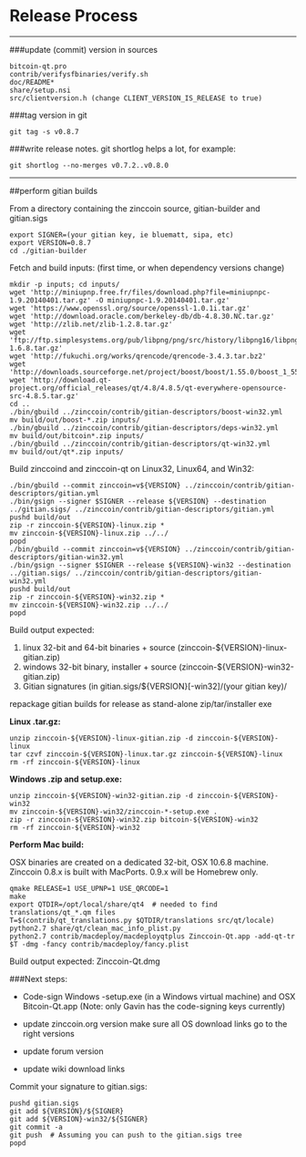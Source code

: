 Release Process
====================

* * *

###update (commit) version in sources


	bitcoin-qt.pro
	contrib/verifysfbinaries/verify.sh
	doc/README*
	share/setup.nsi
	src/clientversion.h (change CLIENT_VERSION_IS_RELEASE to true)

###tag version in git

	git tag -s v0.8.7

###write release notes. git shortlog helps a lot, for example:

	git shortlog --no-merges v0.7.2..v0.8.0

* * *

##perform gitian builds

 From a directory containing the zinccoin source, gitian-builder and gitian.sigs
  
	export SIGNER=(your gitian key, ie bluematt, sipa, etc)
	export VERSION=0.8.7
	cd ./gitian-builder

 Fetch and build inputs: (first time, or when dependency versions change)

	mkdir -p inputs; cd inputs/
	wget 'http://miniupnp.free.fr/files/download.php?file=miniupnpc-1.9.20140401.tar.gz' -O miniupnpc-1.9.20140401.tar.gz'
	wget 'https://www.openssl.org/source/openssl-1.0.1i.tar.gz'
	wget 'http://download.oracle.com/berkeley-db/db-4.8.30.NC.tar.gz'
	wget 'http://zlib.net/zlib-1.2.8.tar.gz'
	wget 'ftp://ftp.simplesystems.org/pub/libpng/png/src/history/libpng16/libpng-1.6.8.tar.gz'
	wget 'http://fukuchi.org/works/qrencode/qrencode-3.4.3.tar.bz2'
	wget 'http://downloads.sourceforge.net/project/boost/boost/1.55.0/boost_1_55_0.tar.bz2'
	wget 'http://download.qt-project.org/official_releases/qt/4.8/4.8.5/qt-everywhere-opensource-src-4.8.5.tar.gz'
	cd ..
	./bin/gbuild ../zinccoin/contrib/gitian-descriptors/boost-win32.yml
	mv build/out/boost-*.zip inputs/
	./bin/gbuild ../zinccoin/contrib/gitian-descriptors/deps-win32.yml
	mv build/out/bitcoin*.zip inputs/
	./bin/gbuild ../zinccoin/contrib/gitian-descriptors/qt-win32.yml
	mv build/out/qt*.zip inputs/

 Build zinccoind and zinccoin-qt on Linux32, Linux64, and Win32:
  
	./bin/gbuild --commit zinccoin=v${VERSION} ../zinccoin/contrib/gitian-descriptors/gitian.yml
	./bin/gsign --signer $SIGNER --release ${VERSION} --destination ../gitian.sigs/ ../zinccoin/contrib/gitian-descriptors/gitian.yml
	pushd build/out
	zip -r zinccoin-${VERSION}-linux.zip *
	mv zinccoin-${VERSION}-linux.zip ../../
	popd
	./bin/gbuild --commit zinccoin=v${VERSION} ../zinccoin/contrib/gitian-descriptors/gitian-win32.yml
	./bin/gsign --signer $SIGNER --release ${VERSION}-win32 --destination ../gitian.sigs/ ../zinccoin/contrib/gitian-descriptors/gitian-win32.yml
	pushd build/out
	zip -r zinccoin-${VERSION}-win32.zip *
	mv zinccoin-${VERSION}-win32.zip ../../
	popd

  Build output expected:

  1. linux 32-bit and 64-bit binaries + source (zinccoin-${VERSION}-linux-gitian.zip)
  2. windows 32-bit binary, installer + source (zinccoin-${VERSION}-win32-gitian.zip)
  3. Gitian signatures (in gitian.sigs/${VERSION}[-win32]/(your gitian key)/

repackage gitian builds for release as stand-alone zip/tar/installer exe

**Linux .tar.gz:**

	unzip zinccoin-${VERSION}-linux-gitian.zip -d zinccoin-${VERSION}-linux
	tar czvf zinccoin-${VERSION}-linux.tar.gz zinccoin-${VERSION}-linux
	rm -rf zinccoin-${VERSION}-linux

**Windows .zip and setup.exe:**

	unzip zinccoin-${VERSION}-win32-gitian.zip -d zinccoin-${VERSION}-win32
	mv zinccoin-${VERSION}-win32/zinccoin-*-setup.exe .
	zip -r zinccoin-${VERSION}-win32.zip bitcoin-${VERSION}-win32
	rm -rf zinccoin-${VERSION}-win32

**Perform Mac build:**

  OSX binaries are created on a dedicated 32-bit, OSX 10.6.8 machine.
  Zinccoin 0.8.x is built with MacPorts.  0.9.x will be Homebrew only.

	qmake RELEASE=1 USE_UPNP=1 USE_QRCODE=1
	make
	export QTDIR=/opt/local/share/qt4  # needed to find translations/qt_*.qm files
	T=$(contrib/qt_translations.py $QTDIR/translations src/qt/locale)
	python2.7 share/qt/clean_mac_info_plist.py
	python2.7 contrib/macdeploy/macdeployqtplus Zinccoin-Qt.app -add-qt-tr $T -dmg -fancy contrib/macdeploy/fancy.plist

 Build output expected: Zinccoin-Qt.dmg

###Next steps:

* Code-sign Windows -setup.exe (in a Windows virtual machine) and
  OSX Bitcoin-Qt.app (Note: only Gavin has the code-signing keys currently)

* update zinccoin.org version
  make sure all OS download links go to the right versions

* update forum version

* update wiki download links

Commit your signature to gitian.sigs:

	pushd gitian.sigs
	git add ${VERSION}/${SIGNER}
	git add ${VERSION}-win32/${SIGNER}
	git commit -a
	git push  # Assuming you can push to the gitian.sigs tree
	popd

